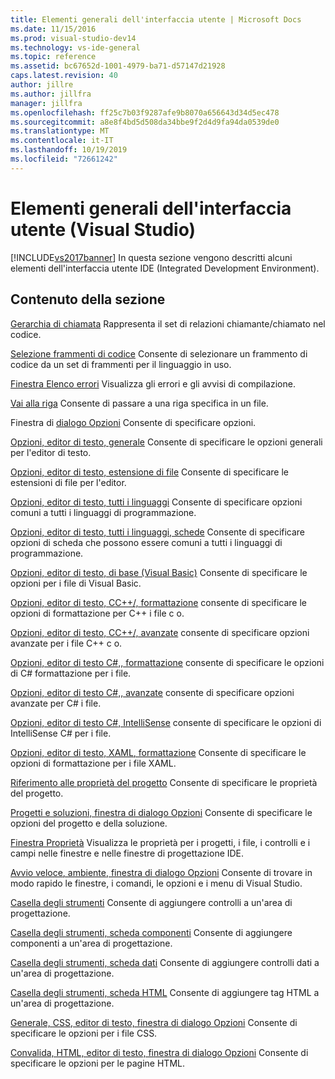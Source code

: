 ```yaml
---
title: Elementi generali dell'interfaccia utente | Microsoft Docs
ms.date: 11/15/2016
ms.prod: visual-studio-dev14
ms.technology: vs-ide-general
ms.topic: reference
ms.assetid: bc67652d-1001-4979-ba71-d57147d21928
caps.latest.revision: 40
author: jillre
ms.author: jillfra
manager: jillfra
ms.openlocfilehash: ff25c7b03f9287afe9b8070a656643d34d5ec478
ms.sourcegitcommit: a8e8f4bd5d508da34bbe9f2d4d9fa94da0539de0
ms.translationtype: MT
ms.contentlocale: it-IT
ms.lasthandoff: 10/19/2019
ms.locfileid: "72661242"
---
```

# <a name="general-user-interface-elements-visual-studio"></a>Elementi generali dell'interfaccia utente (Visual Studio)
[!INCLUDE[vs2017banner](../../includes/vs2017banner.md)]
In questa sezione vengono descritti alcuni elementi dell'interfaccia utente IDE (Integrated Development Environment).

## <a name="in-this-section"></a>Contenuto della sezione
 [Gerarchia di chiamata](../../ide/reference/call-hierarchy.md) Rappresenta il set di relazioni chiamante/chiamato nel codice.

 [Selezione frammenti di codice](../../ide/reference/code-snippet-picker.md) Consente di selezionare un frammento di codice da un set di frammenti per il linguaggio in uso.

 [Finestra Elenco errori](../../ide/reference/error-list-window.md) Visualizza gli errori e gli avvisi di compilazione.

 [Vai alla riga](../../ide/reference/go-to-line.md) Consente di passare a una riga specifica in un file.

 Finestra di [dialogo Opzioni](../../ide/reference/options-dialog-box-visual-studio.md) Consente di specificare opzioni.

 [Opzioni, editor di testo, generale](../../ide/reference/options-text-editor-general.md) Consente di specificare le opzioni generali per l'editor di testo.

 [Opzioni, editor di testo, estensione di file](../../ide/reference/options-text-editor-file-extension.md) Consente di specificare le estensioni di file per l'editor.

 [Opzioni, editor di testo, tutti i linguaggi](../../ide/reference/options-text-editor-all-languages.md) Consente di specificare opzioni comuni a tutti i linguaggi di programmazione.

 [Opzioni, editor di testo, tutti i linguaggi, schede](../../ide/reference/options-text-editor-all-languages-tabs.md) Consente di specificare opzioni di scheda che possono essere comuni a tutti i linguaggi di programmazione.

 [Opzioni, editor di testo, di base (Visual Basic)](../../ide/reference/options-text-editor-basic-visual-basic.md) Consente di specificare le opzioni per i file di Visual Basic.

 [Opzioni, editor di testo, CC++/, formattazione](../../ide/reference/options-text-editor-c-cpp-formatting.md) consente di specificare le opzioni di formattazione per C++ i file c o.

 [Opzioni, editor di testo, CC++/, avanzate](../../ide/reference/options-text-editor-c-cpp-advanced.md) consente di specificare opzioni avanzate per i file C++ c o.

 [Opzioni, editor di testo C#,, formattazione](../../ide/reference/options-text-editor-csharp-formatting.md) consente di specificare le opzioni di C# formattazione per i file.

 [Opzioni, editor di testo C#,, avanzate](../../ide/reference/options-text-editor-csharp-advanced.md) consente di specificare opzioni avanzate per C# i file.

 [Opzioni, editor di testo C#, IntelliSense](../../ide/reference/options-text-editor-csharp-intellisense.md) consente di specificare le opzioni di IntelliSense C# per i file.

 [Opzioni, editor di testo, XAML, formattazione](../../ide/reference/options-text-editor-xaml-formatting.md) Consente di specificare le opzioni di formattazione per i file XAML.

 [Riferimento alle proprietà del progetto](../../ide/reference/project-properties-reference.md) Consente di specificare le proprietà del progetto.

 [Progetti e soluzioni, finestra di dialogo Opzioni](../../ide/reference/projects-and-solutions-options-dialog-box.md) Consente di specificare le opzioni del progetto e della soluzione.

 [Finestra Proprietà](../../ide/reference/properties-window.md) Visualizza le proprietà per i progetti, i file, i controlli e i campi nelle finestre e nelle finestre di progettazione IDE.

 [Avvio veloce, ambiente, finestra di dialogo Opzioni](../../ide/reference/quick-launch-environment-options-dialog-box.md) Consente di trovare in modo rapido le finestre, i comandi, le opzioni e i menu di Visual Studio.

 [Casella degli strumenti](../../ide/reference/toolbox.md) Consente di aggiungere controlli a un'area di progettazione.

 [Casella degli strumenti, scheda componenti](../../ide/reference/toolbox-components-tab.md) Consente di aggiungere componenti a un'area di progettazione.

 [Casella degli strumenti, scheda dati](../../ide/reference/toolbox-data-tab.md) Consente di aggiungere controlli dati a un'area di progettazione.

 [Casella degli strumenti, scheda HTML](../../ide/reference/toolbox-html-tab.md) Consente di aggiungere tag HTML a un'area di progettazione.

 [Generale, CSS, editor di testo, finestra di dialogo Opzioni](https://msdn.microsoft.com/library/b33a7617-e69d-4a11-938e-2e218a34a10c) Consente di specificare le opzioni per i file CSS.

 [Convalida, HTML, editor di testo, finestra di dialogo Opzioni](https://msdn.microsoft.com/library/9c24ecfe-263e-4bf1-88de-d01be3992863) Consente di specificare le opzioni per le pagine HTML.